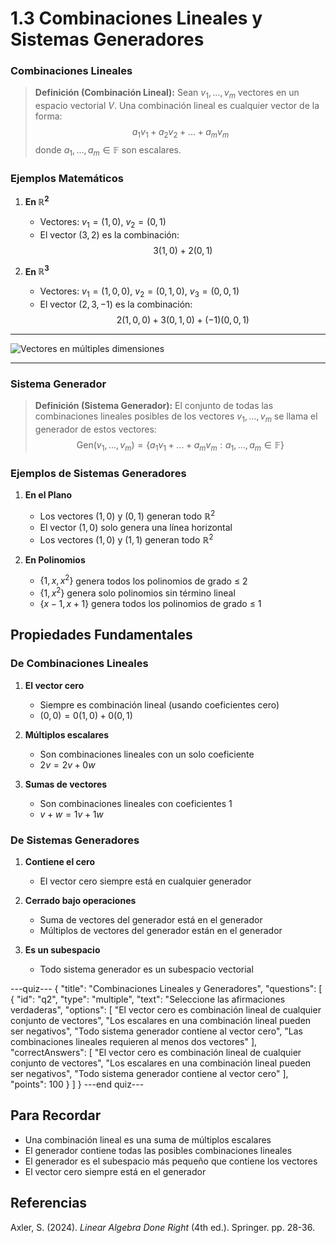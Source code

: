 # 1.3 Combinaciones Lineales y Sistemas Generadores


### Combinaciones Lineales

> **Definición (Combinación Lineal):** 
> Sean $v_1,...,v_m$ vectores en un espacio vectorial $V$. Una combinación lineal es cualquier vector de la forma:
> $$a_1v_1 + a_2v_2 + ... + a_mv_m$$
> donde $a_1,...,a_m \in \mathbb{F}$ son escalares.

### Ejemplos Matemáticos
1. **En $\mathbb{R}^2$**
   - Vectores: $v_1=(1,0)$, $v_2=(0,1)$
   - El vector $(3,2)$ es la combinación:
   $$3(1,0) + 2(0,1)$$

2. **En $\mathbb{R}^3$**
   - Vectores: $v_1=(1,0,0)$, $v_2=(0,1,0)$, $v_3=(0,0,1)$
   - El vector $(2,3,-1)$ es la combinación:
   $$2(1,0,0) + 3(0,1,0) + (-1)(0,0,1)$$

***
![Vectores en múltiples dimensiones](/lectures-media/lecture1.3.gif)
***

### Sistema Generador

> **Definición (Sistema Generador):** 
> El conjunto de todas las combinaciones lineales posibles de los vectores $v_1,...,v_m$ se llama el generador de estos vectores:
> $$\text{Gen}(v_1,...,v_m) = \{a_1v_1 + ... + a_mv_m : a_1,...,a_m \in \mathbb{F}\}$$

### Ejemplos de Sistemas Generadores

1. **En el Plano**
   - Los vectores $(1,0)$ y $(0,1)$ generan todo $\mathbb{R}^2$
   - El vector $(1,0)$ solo genera una línea horizontal
   - Los vectores $(1,0)$ y $(1,1)$ generan todo $\mathbb{R}^2$

2. **En Polinomios**
   - $\{1, x, x^2\}$ genera todos los polinomios de grado ≤ 2
   - $\{1, x^2\}$ genera solo polinomios sin término lineal
   - $\{x-1, x+1\}$ genera todos los polinomios de grado ≤ 1

## Propiedades Fundamentales

### De Combinaciones Lineales

1. **El vector cero**
   - Siempre es combinación lineal (usando coeficientes cero)
   - $(0,0) = 0(1,0) + 0(0,1)$

2. **Múltiplos escalares**
   - Son combinaciones lineales con un solo coeficiente
   - $2v = 2v + 0w$

3. **Sumas de vectores**
   - Son combinaciones lineales con coeficientes 1
   - $v + w = 1v + 1w$

### De Sistemas Generadores

1. **Contiene el cero**
   - El vector cero siempre está en cualquier generador

2. **Cerrado bajo operaciones**
   - Suma de vectores del generador está en el generador
   - Múltiplos de vectores del generador están en el generador

3. **Es un subespacio**
   - Todo sistema generador es un subespacio vectorial

---quiz---
{
"title": "Combinaciones Lineales y Generadores",
"questions": [
{
"id": "q2",
"type": "multiple",
"text": "Seleccione las afirmaciones verdaderas",
"options": [
"El vector cero es combinación lineal de cualquier conjunto de vectores",
"Los escalares en una combinación lineal pueden ser negativos",
"Todo sistema generador contiene al vector cero",
"Las combinaciones lineales requieren al menos dos vectores"
],
"correctAnswers": [
"El vector cero es combinación lineal de cualquier conjunto de vectores",
"Los escalares en una combinación lineal pueden ser negativos",
"Todo sistema generador contiene al vector cero"
],
"points": 100
}
]
}
---end quiz---

## Para Recordar
- Una combinación lineal es una suma de múltiplos escalares
- El generador contiene todas las posibles combinaciones lineales
- El generador es el subespacio más pequeño que contiene los vectores
- El vector cero siempre está en el generador

## Referencias
Axler, S. (2024). *Linear Algebra Done Right* (4th ed.). Springer. pp. 28-36.